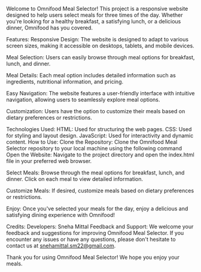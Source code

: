 Welcome to Omnifood Meal Selector! This project is a responsive website designed to help users select meals for three times of the day. Whether you're looking for a healthy breakfast, a satisfying lunch, or a delicious dinner, Omnifood has you covered.

Features:
Responsive Design: The website is designed to adapt to various screen sizes, making it accessible on desktops, tablets, and mobile devices.

Meal Selection: Users can easily browse through meal options for breakfast, lunch, and dinner.

Meal Details: Each meal option includes detailed information such as ingredients, nutritional information, and pricing.

Easy Navigation: The website features a user-friendly interface with intuitive navigation, allowing users to seamlessly explore meal options.

Customization: Users have the option to customize their meals based on dietary preferences or restrictions.

Technologies Used:
HTML: Used for structuring the web pages.
CSS: Used for styling and layout design.
JavaScript: Used for interactivity and dynamic content.
How to Use:
Clone the Repository: Clone the Omnifood Meal Selector repository to your local machine using the following command
Open the Website: Navigate to the project directory and open the index.html file in your preferred web browser.

Select Meals: Browse through the meal options for breakfast, lunch, and dinner. Click on each meal to view detailed information.

Customize Meals: If desired, customize meals based on dietary preferences or restrictions.

Enjoy: Once you've selected your meals for the day, enjoy a delicious and satisfying dining experience with Omnifood!

Credits:
Developers: Sneha Mittal
Feedback and Support:
We welcome your feedback and suggestions for improving Omnifood Meal Selector. If you encounter any issues or have any questions, please don't hesitate to contact us at snehamittal.sm22@gmail.com.

Thank you for using Omnifood Meal Selector! We hope you enjoy your meals.
